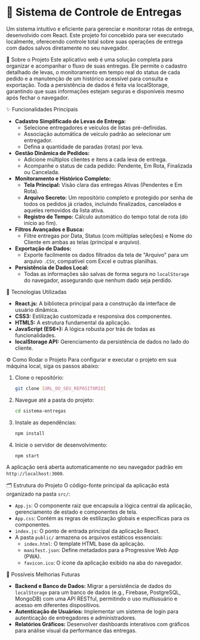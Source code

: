 # 🚚 Sistema de Controle de Entregas

Um sistema intuitivo e eficiente para gerenciar e monitorar rotas de entrega, desenvolvido com React. Este projeto foi concebido para ser executado localmente, oferecendo controle total sobre suas operações de entrega com dados salvos diretamente no seu navegador.

📖 Sobre o Projeto
Este aplicativo web é uma solução completa para organizar e acompanhar o fluxo de suas entregas. Ele permite o cadastro detalhado de levas, o monitoramento em tempo real do status de cada pedido e a manutenção de um histórico acessível para consulta e exportação. Toda a persistência de dados é feita via localStorage, garantindo que suas informações estejam seguras e disponíveis mesmo após fechar o navegador.

✨ Funcionalidades Principais
* **Cadastro Simplificado de Levas de Entrega:**
    * Selecione entregadores e veículos de listas pré-definidas.
    * Associação automática de veículo padrão ao selecionar um entregador.
    * Defina a quantidade de paradas (rotas) por leva.
* **Gestão Dinâmica de Pedidos:**
    * Adicione múltiplos clientes e itens a cada leva de entrega.
    * Acompanhe o status de cada pedido: Pendente, Em Rota, Finalizada ou Cancelada.
* **Monitoramento e Histórico Completo:**
    * **Tela Principal:** Visão clara das entregas Ativas (Pendentes e Em Rota).
    * **Arquivo Secreto:** Um repositório completo e protegido por senha de todos os pedidos já criados, incluindo finalizados, cancelados e aqueles removidos da lista ativa.
    * **Registro de Tempo:** Cálculo automático do tempo total de rota (do início ao fim).
* **Filtros Avançados e Busca:**
    * Filtre entregas por Data, Status (com múltiplas seleções) e Nome do Cliente em ambas as telas (principal e arquivo).
* **Exportação de Dados:**
    * Exporte facilmente os dados filtrados da tela de "Arquivo" para um arquivo `.CSV`, compatível com Excel e outras planilhas.
* **Persistência de Dados Local:**
    * Todas as informações são salvas de forma segura no `localStorage` do navegador, assegurando que nenhum dado seja perdido.

🚀 Tecnologias Utilizadas
* **React.js:** A biblioteca principal para a construção da interface de usuário dinâmica.
* **CSS3:** Estilização customizada e responsiva dos componentes.
* **HTML5:** A estrutura fundamental da aplicação.
* **JavaScript (ES6+):** A lógica robusta por trás de todas as funcionalidades.
* **localStorage API:** Gerenciamento da persistência de dados no lado do cliente.

⚙️ Como Rodar o Projeto
Para configurar e executar o projeto em sua máquina local, siga os passos abaixo:

1.  Clone o repositório:
    ```bash
    git clone [URL_DO_SEU_REPOSITORIO]
    ```
2.  Navegue até a pasta do projeto:
    ```bash
    cd sistema-entregas
    ```
3.  Instale as dependências:
    ```bash
    npm install
    ```
4.  Inicie o servidor de desenvolvimento:
    ```bash
    npm start
    ```
A aplicação será aberta automaticamente no seu navegador padrão em `http://localhost:3000`.

🗂️ Estrutura do Projeto
O código-fonte principal da aplicação está organizado na pasta `src/`:

* `App.js`: O componente raiz que encapsula a lógica central da aplicação, gerenciamento de estado e componentes de tela.
* `App.css`: Contém as regras de estilização globais e específicas para os componentes.
* `index.js`: O ponto de entrada principal da aplicação React.
* A pasta `public/` armazena os arquivos estáticos essenciais:
    * `index.html`: O template HTML base da aplicação.
    * `manifest.json`: Define metadados para a Progressive Web App (PWA).
    * `favicon.ico`: O ícone da aplicação exibido na aba do navegador.

🔮 Possíveis Melhorias Futuras
* **Backend e Banco de Dados:** Migrar a persistência de dados do `localStorage` para um banco de dados (e.g., Firebase, PostgreSQL, MongoDB) com uma API RESTful, permitindo o uso multiusuário e acesso em diferentes dispositivos.
* **Autenticação de Usuários:** Implementar um sistema de login para autenticação de entregadores e administradores.
* **Relatórios Gráficos:** Desenvolver dashboards interativos com gráficos para análise visual da performance das entregas.